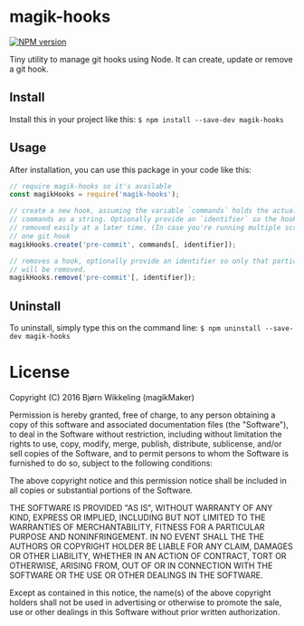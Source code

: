magik-hooks
===========
[![NPM version](https://badge.fury.io/js/magik-hooks.svg)](http://badge.fury.io/js/magik-hooks)

Tiny utility to manage git hooks using Node. It can create, update or remove a 
git hook. 

Install
-------
Install this in your project like this:
`$ npm install --save-dev magik-hooks`

Usage
-----
After installation, you can use this package in your code like this:
```js
// require magik-hooks so it's available
const magikHooks = require('magik-hooks');

// create a new hook, assuming the variable `commands` holds the actual 
// commands as a string. Optionally provide an `identifier` so the hook can be 
// removed easily at a later time. (In case you're running multiple scripts from
// one git hook
magikHooks.create('pre-commit', commands[, identifier]);

// removes a hook, optionally provide an identifier so only that particular hook
// will be removed.
magikHooks.remove('pre-commit'[, identifier]);

```

Uninstall
---------
To uninstall, simply type this on the command line:
`$ npm uninstall --save-dev magik-hooks`

License
=======

Copyright (C) 2016 Bjørn Wikkeling (magikMaker)


Permission is hereby granted, free of charge, to any person obtaining a copy of 
this software and associated documentation files (the "Software"), to deal in 
the Software without restriction, including without limitation the rights to 
use, copy, modify, merge, publish, distribute, sublicense, and/or sell copies 
of the Software, and to permit persons to whom the Software is furnished to do 
so, subject to the following conditions:

The above copyright notice and this permission notice shall be included in all 
copies or substantial portions of the Software.

THE SOFTWARE IS PROVIDED "AS IS", WITHOUT WARRANTY OF ANY KIND, EXPRESS OR 
IMPLIED, INCLUDING BUT NOT LIMITED TO THE WARRANTIES OF MERCHANTABILITY, 
FITNESS FOR A PARTICULAR PURPOSE AND NONINFRINGEMENT. IN NO EVENT SHALL THE 
THE AUTHORS OR COPYRIGHT HOLDER BE LIABLE FOR ANY CLAIM, DAMAGES OR OTHER 
LIABILITY, WHETHER IN AN ACTION OF CONTRACT, TORT OR OTHERWISE, ARISING FROM, 
OUT OF OR IN CONNECTION WITH THE SOFTWARE OR THE USE OR OTHER DEALINGS IN THE 
SOFTWARE.

Except as contained in this notice, the name(s) of the above copyright holders 
shall not be used in advertising or otherwise to promote the sale, use or other 
dealings in this Software without prior written authorization.
